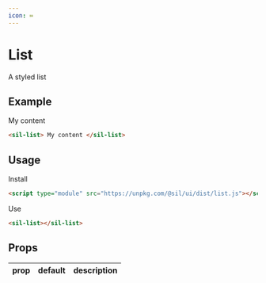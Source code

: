 ```yaml
---
icon: ≔
---
```


# List

A styled list

## Example

<sil-list>
My content
</sil-list>

```html
<sil-list> My content </sil-list>
```

## Usage

Install

```html
<script type="module" src="https://unpkg.com/@sil/ui/dist/list.js"></script>
```

Use

```html
<sil-list></sil-list>
```

## Props

| prop | default | description |
| ---- | ------- | ----------- |
